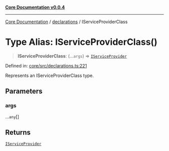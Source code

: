 [**Core Documentation v0.0.4**](../../README.md)

***

[Core Documentation](../../modules.md) / [declarations](../README.md) / IServiceProviderClass

# Type Alias: IServiceProviderClass()

> **IServiceProviderClass**: (...`args`) => [`IServiceProvider`](../interfaces/IServiceProvider.md)

Defined in: [core/src/declarations.ts:221](https://github.com/stonemjs/core/blob/4b1b931e44a5db2600109fa7ae2a8b532ed77730/src/declarations.ts#L221)

Represents an IServiceProviderClass type.

## Parameters

### args

...`any`[]

## Returns

[`IServiceProvider`](../interfaces/IServiceProvider.md)

